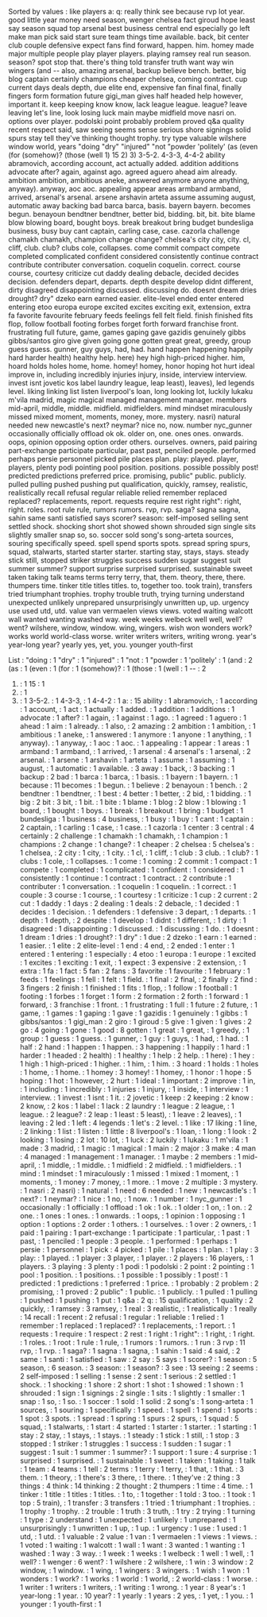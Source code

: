 Sorted by values :
like players a: q: really think see because rvp lot year. good little year money need season, wenger chelsea fact giroud hope least say season squad top arsenal best business central end especially go left make man pick said start sure team things time available. back, bit center club couple defensive expect fans find forward, happen. him. homey made major multiple people play player players. playing ramsey real run season. season? spot stop that. there's thing told transfer truth want way win wingers (and -- also, amazing arsenal, backup believe bench. better, big blog captain certainly champions cheaper chelsea, coming contract. cup current days deals depth, due elite end, expensive fan final final, finally fingers form formation future gigi_man gives half headed help however, important it. keep keeping know know, lack league league. league? leave leaving let's line, look losing luck main maybe midfield move nasri on. options over player. podolski point probably problem proved q&a quality recent respect said, saw seeing seems sense serious shore signings solid spurs stay tell they've thinking thought trophy. try type valuable wilshere window world, years "doing "dry" "injured" "not "powder 'politely' (as (even (for (somehow)? (those (well 1) 15 2) 3) 3-5-2. 4-3-3, 4-4-2 ability abramovich, according account, act actually added. addition additions advocate after? again, against ago. agreed aguero ahead aim already. ambition ambition, ambitious aneke, answered anymore anyone anything, anyway). anyway, aoc aoc. appealing appear areas armband armband, arrived, arsenal's arsenal. arsene arshavin arteta assume assuming august, automatic away backing bad barca barca, basis. bayern bayern. becomes begun. benayoun bendtner bendtner, better bid, bidding. bit, bit. bite blame blow blowing board, bought boys. break breakout bring budget bundesliga business, busy buy cant captain, carling case, case. cazorla challenge chamakh chamakh, champion change change? chelsea's city city, city. cl, cliff, club. club? clubs cole, collapses. come commit compact compete completed complicated confident considered consistently continue contract contribute contributer conversation. coquelin coquelin. correct. course course, courtesy criticize cut daddy dealing debacle, decided decides decision. defenders depart, departs. depth despite develop didnt different, dirty disagreed disappointing discussed. discussing do. doesnt dream dries drought? dry" dzeko earn earned easier. elite-level ended enter entered entering etoo europa europe excited excites exciting exit, extension, extra fa favorite favourite february feeds feelings fell felt field. finish finished fits flop, follow football footing forbes forget forth forward franchise front. frustrating full future, game, games gaping gave gazidis genuinely gibbs gibbs/santos giro give given going gone gotten great great, greedy, group guess guess. gunner, guy guys, had, had. hand happen happening happily hard harder health) healthy help. here) hey high high-priced higher. him, hoard holds holes home, home. homey! homey, honor hoping hot hurt ideal improve in, including incredibly injuries injury, inside, interview interview. invest isnt jovetic kos label laundry league, leap least), leaves), led legends level. liking linking list listen liverpool's loan, long looking lot, luckily lukaku m'vila madrid, magic magical managed management manager. members mid-april, middle, middle. midfield. midfielders. mind mindset miraculously missed mixed moment, moments, money, more. mystery. nasri) natural needed new newcastle's next? neymar? nice no, now. number nyc_gunner occasionally officially offload ok ok. older on, one. ones ones. onwards. oops, opinion opposing option order others. ourselves. owners, paid pairing part-exchange participate particular, past past, penciled people. performed perhaps persie personnel picked pile places plan. play: played. player, players, plenty podi pointing pool position. positions. possible possibly post! predicted predictions preferred price. promising, public" public. publicly. pulled pulling pushed pushing put qualification, quickly, ramsey, realistic, realistically recall refusal regular reliable relied remember replaced replaced? replacements, report. requests require rest right right": right, right. roles. root rule rule, rumors rumors. rvp, rvp. saga? sagna sagna, sahin same santi satisfied says scorer? season: self-imposed selling sent settled shock. shocking short shot showed shown shrouded sign single sits slightly smaller snap so, so. soccer sold song's song-arteta sources, souring specifically speed. spell spend sports spots. spread spring spurs, squad, stalwarts, started starter starter. starting stay, stays, stays. steady stick still, stopped striker struggles success sudden sugar suggest suit summer summer? support surprise surprised surprised. sustainable sweet taken taking talk teams terms terry terry, that, them. theory, there, there. thumpers time. tinker title titles titles. to, together too. took train), transfers tried triumphant trophies. trophy trouble truth, trying turning understand unexpected unlikely unprepared unsurprisingly unwritten up, up. urgency use used utd, utd. value van vermaelen views views. voted waiting walcott wall wanted wanting washed way. week weeks welbeck well well, well? went? wilshere, window, window. wing, wingers. wish won wonders work? works world world-class worse. writer writers writers, writing wrong. year's year-long year? yearly yes, yet, you. younger youth-first 

List :
"doing : 1
"dry" : 1
"injured" : 1
"not : 1
"powder : 1
'politely' : 1
(and : 2
(as : 1
(even : 1
(for : 1
(somehow)? : 1
(those : 1
(well : 1
-- : 2
1) : 1
15 : 1
2) : 1
3) : 1
3-5-2. : 1
4-3-3, : 1
4-4-2 : 1
a: : 15
ability : 1
abramovich, : 1
according : 1
account, : 1
act : 1
actually : 1
added. : 1
addition : 1
additions : 1
advocate : 1
after? : 1
again, : 1
against : 1
ago. : 1
agreed : 1
aguero : 1
ahead : 1
aim : 1
already. : 1
also, : 2
amazing : 2
ambition : 1
ambition, : 1
ambitious : 1
aneke, : 1
answered : 1
anymore : 1
anyone : 1
anything, : 1
anyway). : 1
anyway, : 1
aoc : 1
aoc. : 1
appealing : 1
appear : 1
areas : 1
armband : 1
armband, : 1
arrived, : 1
arsenal : 4
arsenal's : 1
arsenal, : 2
arsenal. : 1
arsene : 1
arshavin : 1
arteta : 1
assume : 1
assuming : 1
august, : 1
automatic : 1
available. : 3
away : 1
back, : 3
backing : 1
backup : 2
bad : 1
barca : 1
barca, : 1
basis. : 1
bayern : 1
bayern. : 1
because : 11
becomes : 1
begun. : 1
believe : 2
benayoun : 1
bench. : 2
bendtner : 1
bendtner, : 1
best : 4
better : 1
better, : 2
bid, : 1
bidding. : 1
big : 2
bit : 3
bit, : 1
bit. : 1
bite : 1
blame : 1
blog : 2
blow : 1
blowing : 1
board, : 1
bought : 1
boys. : 1
break : 1
breakout : 1
bring : 1
budget : 1
bundesliga : 1
business : 4
business, : 1
busy : 1
buy : 1
cant : 1
captain : 2
captain, : 1
carling : 1
case, : 1
case. : 1
cazorla : 1
center : 3
central : 4
certainly : 2
challenge : 1
chamakh : 1
chamakh, : 1
champion : 1
champions : 2
change : 1
change? : 1
cheaper : 2
chelsea : 5
chelsea's : 1
chelsea, : 2
city : 1
city, : 1
city. : 1
cl, : 1
cliff, : 1
club : 3
club. : 1
club? : 1
clubs : 1
cole, : 1
collapses. : 1
come : 1
coming : 2
commit : 1
compact : 1
compete : 1
completed : 1
complicated : 1
confident : 1
considered : 1
consistently : 1
continue : 1
contract : 1
contract. : 2
contribute : 1
contributer : 1
conversation. : 1
coquelin : 1
coquelin. : 1
correct. : 1
couple : 3
course : 1
course, : 1
courtesy : 1
criticize : 1
cup : 2
current : 2
cut : 1
daddy : 1
days : 2
dealing : 1
deals : 2
debacle, : 1
decided : 1
decides : 1
decision. : 1
defenders : 1
defensive : 3
depart, : 1
departs. : 1
depth : 1
depth, : 2
despite : 1
develop : 1
didnt : 1
different, : 1
dirty : 1
disagreed : 1
disappointing : 1
discussed. : 1
discussing : 1
do. : 1
doesnt : 1
dream : 1
dries : 1
drought? : 1
dry" : 1
due : 2
dzeko : 1
earn : 1
earned : 1
easier. : 1
elite : 2
elite-level : 1
end : 4
end, : 2
ended : 1
enter : 1
entered : 1
entering : 1
especially : 4
etoo : 1
europa : 1
europe : 1
excited : 1
excites : 1
exciting : 1
exit, : 1
expect : 3
expensive : 2
extension, : 1
extra : 1
fa : 1
fact : 5
fan : 2
fans : 3
favorite : 1
favourite : 1
february : 1
feeds : 1
feelings : 1
fell : 1
felt : 1
field. : 1
final : 2
final, : 2
finally : 2
find : 3
fingers : 2
finish : 1
finished : 1
fits : 1
flop, : 1
follow : 1
football : 1
footing : 1
forbes : 1
forget : 1
form : 2
formation : 2
forth : 1
forward : 1
forward, : 3
franchise : 1
front. : 1
frustrating : 1
full : 1
future : 2
future, : 1
game, : 1
games : 1
gaping : 1
gave : 1
gazidis : 1
genuinely : 1
gibbs : 1
gibbs/santos : 1
gigi_man : 2
giro : 1
giroud : 5
give : 1
given : 1
gives : 2
go : 4
going : 1
gone : 1
good : 8
gotten : 1
great : 1
great, : 1
greedy, : 1
group : 1
guess : 1
guess. : 1
gunner, : 1
guy : 1
guys, : 1
had, : 1
had. : 1
half : 2
hand : 1
happen : 1
happen. : 3
happening : 1
happily : 1
hard : 1
harder : 1
headed : 2
health) : 1
healthy : 1
help : 2
help. : 1
here) : 1
hey : 1
high : 1
high-priced : 1
higher. : 1
him, : 1
him. : 3
hoard : 1
holds : 1
holes : 1
home, : 1
home. : 1
homey : 3
homey! : 1
homey, : 1
honor : 1
hope : 5
hoping : 1
hot : 1
however, : 2
hurt : 1
ideal : 1
important : 2
improve : 1
in, : 1
including : 1
incredibly : 1
injuries : 1
injury, : 1
inside, : 1
interview : 1
interview. : 1
invest : 1
isnt : 1
it. : 2
jovetic : 1
keep : 2
keeping : 2
know : 2
know, : 2
kos : 1
label : 1
lack : 2
laundry : 1
league : 2
league, : 1
league. : 2
league? : 2
leap : 1
least : 5
least), : 1
leave : 2
leaves), : 1
leaving : 2
led : 1
left : 4
legends : 1
let's : 2
level. : 1
like : 17
liking : 1
line, : 2
linking : 1
list : 1
listen : 1
little : 8
liverpool's : 1
loan, : 1
long : 1
look : 2
looking : 1
losing : 2
lot : 10
lot, : 1
luck : 2
luckily : 1
lukaku : 1
m'vila : 1
made : 3
madrid, : 1
magic : 1
magical : 1
main : 2
major : 3
make : 4
man : 4
managed : 1
management : 1
manager. : 1
maybe : 2
members : 1
mid-april, : 1
middle, : 1
middle. : 1
midfield : 2
midfield. : 1
midfielders. : 1
mind : 1
mindset : 1
miraculously : 1
missed : 1
mixed : 1
moment, : 1
moments, : 1
money : 7
money, : 1
more. : 1
move : 2
multiple : 3
mystery. : 1
nasri : 2
nasri) : 1
natural : 1
need : 6
needed : 1
new : 1
newcastle's : 1
next? : 1
neymar? : 1
nice : 1
no, : 1
now. : 1
number : 1
nyc_gunner : 1
occasionally : 1
officially : 1
offload : 1
ok : 1
ok. : 1
older : 1
on, : 1
on. : 2
one. : 1
ones : 1
ones. : 1
onwards. : 1
oops, : 1
opinion : 1
opposing : 1
option : 1
options : 2
order : 1
others. : 1
ourselves. : 1
over : 2
owners, : 1
paid : 1
pairing : 1
part-exchange : 1
participate : 1
particular, : 1
past : 1
past, : 1
penciled : 1
people : 3
people. : 1
performed : 1
perhaps : 1
persie : 1
personnel : 1
pick : 4
picked : 1
pile : 1
places : 1
plan. : 1
play : 3
play: : 1
played. : 1
player : 3
player, : 1
player. : 2
players : 16
players, : 1
players. : 3
playing : 3
plenty : 1
podi : 1
podolski : 2
point : 2
pointing : 1
pool : 1
position. : 1
positions. : 1
possible : 1
possibly : 1
post! : 1
predicted : 1
predictions : 1
preferred : 1
price. : 1
probably : 2
problem : 2
promising, : 1
proved : 2
public" : 1
public. : 1
publicly. : 1
pulled : 1
pulling : 1
pushed : 1
pushing : 1
put : 1
q&a : 2
q: : 15
qualification, : 1
quality : 2
quickly, : 1
ramsey : 3
ramsey, : 1
real : 3
realistic, : 1
realistically : 1
really : 14
recall : 1
recent : 2
refusal : 1
regular : 1
reliable : 1
relied : 1
remember : 1
replaced : 1
replaced? : 1
replacements, : 1
report. : 1
requests : 1
require : 1
respect : 2
rest : 1
right : 1
right": : 1
right, : 1
right. : 1
roles. : 1
root : 1
rule : 1
rule, : 1
rumors : 1
rumors. : 1
run : 3
rvp : 11
rvp, : 1
rvp. : 1
saga? : 1
sagna : 1
sagna, : 1
sahin : 1
said : 4
said, : 2
same : 1
santi : 1
satisfied : 1
saw : 2
say : 5
says : 1
scorer? : 1
season : 5
season, : 6
season. : 3
season: : 1
season? : 3
see : 13
seeing : 2
seems : 2
self-imposed : 1
selling : 1
sense : 2
sent : 1
serious : 2
settled : 1
shock. : 1
shocking : 1
shore : 2
short : 1
shot : 1
showed : 1
shown : 1
shrouded : 1
sign : 1
signings : 2
single : 1
sits : 1
slightly : 1
smaller : 1
snap : 1
so, : 1
so. : 1
soccer : 1
sold : 1
solid : 2
song's : 1
song-arteta : 1
sources, : 1
souring : 1
specifically : 1
speed. : 1
spell : 1
spend : 1
sports : 1
spot : 3
spots. : 1
spread : 1
spring : 1
spurs : 2
spurs, : 1
squad : 5
squad, : 1
stalwarts, : 1
start : 4
started : 1
starter : 1
starter. : 1
starting : 1
stay : 2
stay, : 1
stays, : 1
stays. : 1
steady : 1
stick : 1
still, : 1
stop : 3
stopped : 1
striker : 1
struggles : 1
success : 1
sudden : 1
sugar : 1
suggest : 1
suit : 1
summer : 1
summer? : 1
support : 1
sure : 4
surprise : 1
surprised : 1
surprised. : 1
sustainable : 1
sweet : 1
taken : 1
taking : 1
talk : 1
team : 4
teams : 1
tell : 2
terms : 1
terry : 1
terry, : 1
that, : 1
that. : 3
them. : 1
theory, : 1
there's : 3
there, : 1
there. : 1
they've : 2
thing : 3
things : 4
think : 14
thinking : 2
thought : 2
thumpers : 1
time : 4
time. : 1
tinker : 1
title : 1
titles : 1
titles. : 1
to, : 1
together : 1
told : 3
too. : 1
took : 1
top : 5
train), : 1
transfer : 3
transfers : 1
tried : 1
triumphant : 1
trophies. : 1
trophy : 1
trophy. : 2
trouble : 1
truth : 3
truth, : 1
try : 2
trying : 1
turning : 1
type : 2
understand : 1
unexpected : 1
unlikely : 1
unprepared : 1
unsurprisingly : 1
unwritten : 1
up, : 1
up. : 1
urgency : 1
use : 1
used : 1
utd, : 1
utd. : 1
valuable : 2
value : 1
van : 1
vermaelen : 1
views : 1
views. : 1
voted : 1
waiting : 1
walcott : 1
wall : 1
want : 3
wanted : 1
wanting : 1
washed : 1
way : 3
way. : 1
week : 1
weeks : 1
welbeck : 1
well : 1
well, : 1
well? : 1
wenger : 6
went? : 1
wilshere : 2
wilshere, : 1
win : 3
window : 2
window, : 1
window. : 1
wing, : 1
wingers : 3
wingers. : 1
wish : 1
won : 1
wonders : 1
work? : 1
works : 1
world : 1
world, : 2
world-class : 1
worse. : 1
writer : 1
writers : 1
writers, : 1
writing : 1
wrong. : 1
year : 8
year's : 1
year-long : 1
year. : 10
year? : 1
yearly : 1
years : 2
yes, : 1
yet, : 1
you. : 1
younger : 1
youth-first : 1

